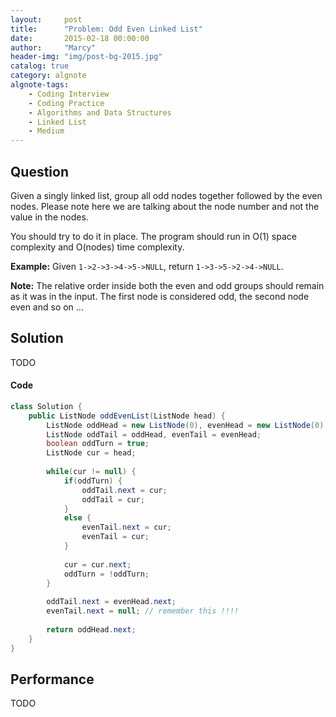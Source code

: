 ```yaml
---
layout:     post
title:      "Problem: Odd Even Linked List"
date:       2015-02-18 00:00:00
author:     "Marcy"
header-img: "img/post-bg-2015.jpg"
catalog: true
category: algnote
algnote-tags:
    - Coding Interview
    - Coding Practice
    - Algorithms and Data Structures
    - Linked List
    - Medium
---
```


## Question

Given a singly linked list, group all odd nodes together followed by the even nodes. Please note here we are talking about the node number and not the value in the nodes.

You should try to do it in place. The program should run in O(1) space complexity and O(nodes) time complexity.

**Example:**
Given `1->2->3->4->5->NULL`,
return `1->3->5->2->4->NULL`.

**Note:**
The relative order inside both the even and odd groups should remain as it was in the input. 
The first node is considered odd, the second node even and so on ...

## Solution
TODO

#### Code
```java
class Solution {
    public ListNode oddEvenList(ListNode head) {
        ListNode oddHead = new ListNode(0), evenHead = new ListNode(0);
        ListNode oddTail = oddHead, evenTail = evenHead;
        boolean oddTurn = true;
        ListNode cur = head;
        
        while(cur != null) {
            if(oddTurn) {
                oddTail.next = cur;
                oddTail = cur;
            }
            else {
                evenTail.next = cur;
                evenTail = cur;
            }
            
            cur = cur.next;
            oddTurn = !oddTurn;
        }
        
        oddTail.next = evenHead.next;
        evenTail.next = null; // remember this !!!!
        
        return oddHead.next;
    }
}
```

## Performance
TODO
